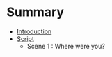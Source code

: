 # Summary

* [Introduction](README.md)
* [Script](script/README.md)
   * Scene 1 : Where were you?

